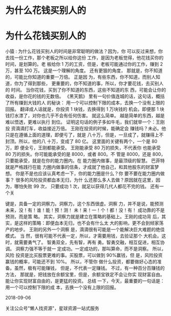 # 为什么花钱买别人的

# 为什么花钱买别人的

小猿 : 为什么花钱买别人的时间是非常聪明的做法？因为，你 可以反过来想，你去找一份工作，那个老板之所以给你这份 工作，是因为老板觉得，他花钱买你的时间，是划算的。老 板给你 1 万的工资，但是，老板可能通过你的工作，赚到 2 万，甚至 100 万。 这是一个理解的角度。 还有更狠的角度， 那就是，你不知道的，可能比你知道的重要一万倍。 正是因 为，有些东西，你不知道，而别人知道，你为了得到那些， 更重要的，你不知道的事，所以，你才要花钱，去买别人的 时间。 当你花钱，买到了你不知道的东西，这些不知道的东 西，可能会让你的收益，是你花的钱的无数倍。 《黑天鹅》 里有一句价值连城的话，这句话，概括了所有赚到大钱的人 的秘诀： 用一个可以控制下限的成本，去换一个没有上限的 回报。 翻译成人话就是，你投资 1 块钱，去换得到 1 万块钱的 机会。即便那 1 块钱打水漂了，对你也几乎不会有任何伤害。 就这么简单。 越是简单的东西，越是难以悟透，更难以执行 到位。 证明这句话的例子多如牛毛，我们就举一个：王刚投 资滴滴打车，收益接近万倍。 王刚在投资的时候，能确定会 赚钱吗？未必。他只是在遵循上面的道理，即便亏了，就是 八十万，但是，一旦成了，就赚得上不封顶。所以，他的八 十万，变成了 80 亿。 这里面的关键有两个，一个是 80 万，即 便全亏，王刚都能承受。 王刚能承受 80 万的损失，不代表你 也能承受 80 万的损失。你可能能承受的是 8000，或者 800。不 管是 8000，还是 800，只要能承受，就是在你的能力圈内。在 能力圈内做事，是最顶级的智慧。 巴菲特就是严格践行在能 力圈内做事的信条，才成就了他自己，和其他股东的财富梦 想。 你是不是也应该认真考虑一下，你的能力圈是什么？你 要不要在能力圈内做事？ 很多的风险投资都血本无归，为什 么还那么多人去做？原因就在这里，因为，哪怕失败 99 次， 只要成功 1 次，就足以获得几代人都花不完的钱。 还有一个关

键是，具备一定的洞察力。洞察力，这个东西很虚。洞察 力，并不是说，能预测未来，没！有！谁！能！预！测！ 未！来！一！个！都！没！有！ 成功靠的不是预测，而是策 略。 其实，洞察力就是建立在策略的基础上。王刚的成功背 后，其实，是这样的策略：即便血本无归，也不会有什么太 大的影响，更不会到倾家荡产的地步。 王刚的另外一个洞察 是，滴滴很有可能是一个能解决巨大难题的绝佳模式。 当 然，很有可能不代表一定，所以，才需要用钱，去验证那个 大机会。这时，就需要勇气了。 智勇双全，先有智，再有 勇。智勇交融，相互促进，相互协调。 洞察力强不等于就一 定成功。一定成功的，那叫算命，而不是洞察。 所以，风险 投资是比买股票更难的事。买股票，可以做到 90%赢钱，但 是，风险投资赢钱的概率，可能还不到 10%。 所以，不管你 做什么投资，都要做好心态的准备。虽然，极有可能赚钱， 但是，不代表一定赚钱。 不过，有一种百分百赚钱的方法， 那就是，把钱放在余额宝里，但是，余额宝铁定不会让你实 现财富自由。 能让你实现财富自由的，是更猛的投资。 总结 一下，今天，最重要的一句话是： 用一个可以控制下限的成 本，去换一个没有上限的回报。

2018-09-06

关注公众号"懒人找资源"，星球资源一站式服务